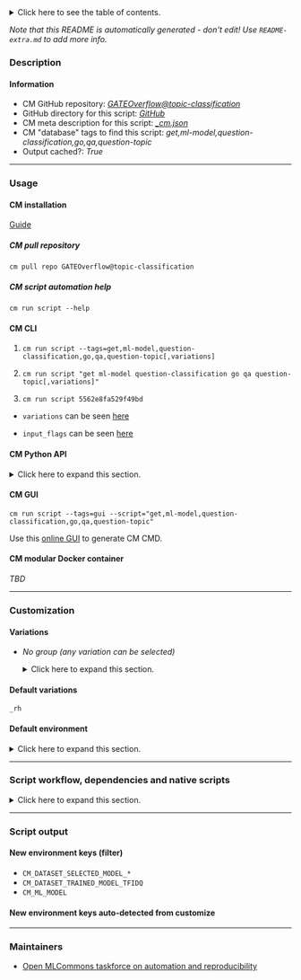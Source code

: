 <details>
<summary>Click here to see the table of contents.</summary>

* [Description](#description)
* [Information](#information)
* [Usage](#usage)
  * [ CM installation](#cm-installation)
  * [ CM script automation help](#cm-script-automation-help)
  * [ CM CLI](#cm-cli)
  * [ CM Python API](#cm-python-api)
  * [ CM GUI](#cm-gui)
  * [ CM modular Docker container](#cm-modular-docker-container)
* [Customization](#customization)
  * [ Variations](#variations)
  * [ Default environment](#default-environment)
* [Script workflow, dependencies and native scripts](#script-workflow-dependencies-and-native-scripts)
* [Script output](#script-output)
* [New environment keys (filter)](#new-environment-keys-(filter))
* [New environment keys auto-detected from customize](#new-environment-keys-auto-detected-from-customize)
* [Maintainers](#maintainers)

</details>

*Note that this README is automatically generated - don't edit! Use `README-extra.md` to add more info.*

### Description

#### Information

* CM GitHub repository: *[GATEOverflow@topic-classification](https://github.com/GATEOverflow/topic-classification/tree/master)*
* GitHub directory for this script: *[GitHub](https://github.com/GATEOverflow/topic-classification/tree/master/script/get-ml-model-question-classification)*
* CM meta description for this script: *[_cm.json](_cm.json)*
* CM "database" tags to find this script: *get,ml-model,question-classification,go,qa,question-topic*
* Output cached?: *True*
___
### Usage

#### CM installation

[Guide](https://github.com/mlcommons/ck/blob/master/docs/installation.md)

##### CM pull repository

```cm pull repo GATEOverflow@topic-classification```

##### CM script automation help

```cm run script --help```

#### CM CLI

1. `cm run script --tags=get,ml-model,question-classification,go,qa,question-topic[,variations] `

2. `cm run script "get ml-model question-classification go qa question-topic[,variations]" `

3. `cm run script 5562e8fa529f49bd `

* `variations` can be seen [here](#variations)

* `input_flags` can be seen [here](#script-flags-mapped-to-environment)

#### CM Python API

<details>
<summary>Click here to expand this section.</summary>

```python

import cmind

r = cmind.access({'action':'run'
                  'automation':'script',
                  'tags':'get,ml-model,question-classification,go,qa,question-topic'
                  'out':'con',
                  ...
                  (other input keys for this script)
                  ...
                 })

if r['return']>0:
    print (r['error'])

```

</details>


#### CM GUI

```cm run script --tags=gui --script="get,ml-model,question-classification,go,qa,question-topic"```

Use this [online GUI](https://cKnowledge.org/cm-gui/?tags=get,ml-model,question-classification,go,qa,question-topic) to generate CM CMD.

#### CM modular Docker container

*TBD*

___
### Customization


#### Variations

  * *No group (any variation can be selected)*
    <details>
    <summary>Click here to expand this section.</summary>

    * **`_rh`** (default)
      - Environment variables:
        - *CM_ML_MODEL_NAME*: `go_1`
      - Workflow:
        1. ***Read "deps" on other CM scripts***
           * go,qa,question-topic,train-model,ml-model-rh
             - CM script: [train-ml-model-question-classification-rh](https://github.com/GATEOverflow/topic-classification/tree/master/script/train-ml-model-question-classification-rh)
    * `_rt`
      - Environment variables:
        - *CM_ML_MODEL_NAME*: `go_2`
      - Workflow:
        1. ***Read "deps" on other CM scripts***
           * go,qa,question-topic,train-model,ml-model-rt
             - CM script: [train-ml-model-question-classification-rt](https://github.com/GATEOverflow/topic-classification/tree/master/script/train-ml-model-question-classification-rt)

    </details>


#### Default variations

`_rh`
#### Default environment

<details>
<summary>Click here to expand this section.</summary>

These keys can be updated via `--env.KEY=VALUE` or `env` dictionary in `@input.json` or using script flags.


</details>

___
### Script workflow, dependencies and native scripts

<details>
<summary>Click here to expand this section.</summary>

  1. ***Read "deps" on other CM scripts from [meta](https://github.com/GATEOverflow/topic-classification/tree/master/script/get-ml-model-question-classification/_cm.json)***
     * set,echo-off,win
       - CM script: [set-echo-off-win](https://github.com/mlcommons/ck/tree/master/cm-mlops/script/set-echo-off-win)
     * get,dataset,original,question-topic,go
       * CM names: `--adr.['original-dataset']...`
       - CM script: [get-dataset-question-topic-go](https://github.com/GATEOverflow/topic-classification/tree/master/script/get-dataset-question-topic-go)
     * get,preprocessed,dataset,go,qa,question-topic
       - CM script: [get-preprocessed-dataset-question-topic-go/](https://github.com/GATEOverflow/topic-classification/tree/master/script/get-preprocessed-dataset-question-topic-go/)
  1. ***Run "preprocess" function from [customize.py](https://github.com/GATEOverflow/topic-classification/tree/master/script/get-ml-model-question-classification/customize.py)***
  1. Read "prehook_deps" on other CM scripts from [meta](https://github.com/GATEOverflow/topic-classification/tree/master/script/get-ml-model-question-classification/_cm.json)
  1. ***Run native script if exists***
     * [run.sh](https://github.com/GATEOverflow/topic-classification/tree/master/script/get-ml-model-question-classification/run.sh)
  1. Read "posthook_deps" on other CM scripts from [meta](https://github.com/GATEOverflow/topic-classification/tree/master/script/get-ml-model-question-classification/_cm.json)
  1. ***Run "postrocess" function from [customize.py](https://github.com/GATEOverflow/topic-classification/tree/master/script/get-ml-model-question-classification/customize.py)***
  1. Read "post_deps" on other CM scripts from [meta](https://github.com/GATEOverflow/topic-classification/tree/master/script/get-ml-model-question-classification/_cm.json)
</details>

___
### Script output
#### New environment keys (filter)

* `CM_DATASET_SELECTED_MODEL_*`
* `CM_DATASET_TRAINED_MODEL_TFIDQ`
* `CM_ML_MODEL`
#### New environment keys auto-detected from customize

___
### Maintainers

* [Open MLCommons taskforce on automation and reproducibility](https://github.com/mlcommons/ck/blob/master/docs/taskforce.md)